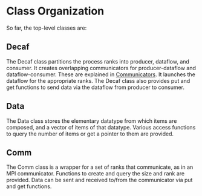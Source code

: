 # Class Organization

So far, the top-level classes are:

## Decaf

The Decaf class partitions the process ranks into producer, dataflow, and consumer. It creates overlapping communicators for producer-dataflow and dataflow-consumer. These are explained in [Communicators](comm.md). It launches the dataflow for the appropriate ranks. The Decaf class also provides put and get functions to send data via the dataflow from producer to consumer.

## Data

The Data class stores the elementary datatype from which items are composed, and a vector of items of that datatype. Various access functions to query the number of items or get a pointer to them are provided.

## Comm

The Comm class is a wrapper for a set of ranks that communicate, as in an MPI communicator. Functions to create and query the size and rank are provided. Data can be sent and received to/from the communicator via put and get functions.
